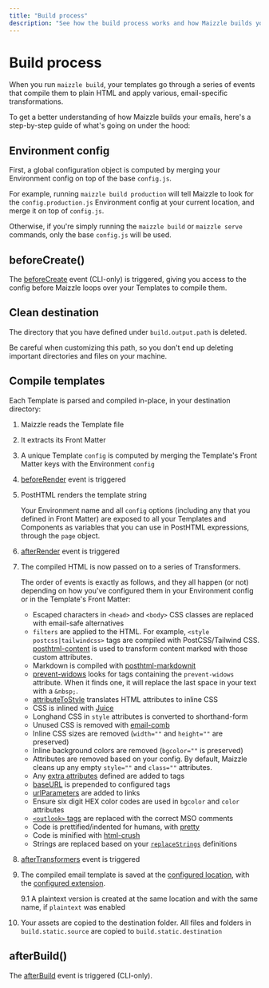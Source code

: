 ```yaml
---
title: "Build process"
description: "See how the build process works and how Maizzle builds your emails."
---
```


# Build process

When you run `maizzle build`, your templates go through a series of events that compile them to plain HTML and apply various, email-specific transformations.

To get a better understanding of how Maizzle builds your emails, here's a step-by-step guide of what's going on under the hood:

## Environment config

First, a global configuration object is computed by merging your Environment config on top of the base `config.js`.

For example, running `maizzle build production` will tell Maizzle to look for the `config.production.js` Environment config at your current location, and merge it on top of `config.js`.

Otherwise, if you're simply running the `maizzle build` or `maizzle serve` commands, only the base `config.js` will be used.

## beforeCreate()

The [beforeCreate](/docs/events#beforecreate) event (CLI-only) is triggered, giving you access to the config before Maizzle loops over your Templates to compile them.

## Clean destination

The directory that you have defined under `build.output.path` is deleted.

<Alert type="warning">Be careful when customizing this path, so you don't end up deleting important directories and files on your machine.</Alert>

## Compile templates

Each Template is parsed and compiled in-place, in your destination directory:

1. Maizzle reads the Template file

2. It extracts its Front Matter

3. A unique Template `config` is computed by merging the Template's Front Matter keys with the Environment `config`

4. [beforeRender](/docs/events#beforerender) event is triggered

5. PostHTML renders the template string

    Your Environment name and all `config` options (including any that you defined in Front Matter) are exposed to all your Templates and Components as variables that you can use in PostHTML expressions, through the `page` object.

6. [afterRender](/docs/events#afterrender) event is triggered

7. The compiled HTML is now passed on to a series of Transformers.

    The order of events is exactly as follows, and they all happen (or not) depending on how you've configured them in your Environment config or in the Template's Front Matter:

    - Escaped characters in `<head>` and `<body>` CSS classes are replaced with email-safe alternatives
    - `filters` are applied to the HTML. For example, `<style postcss|tailwindcss>` tags are compiled with PostCSS/Tailwind CSS. [posthtml-content](https://github.com/posthtml/posthtml-content) is used to transform content marked with those custom attributes.
    - Markdown is compiled with [posthtml-markdownit](https://github.com/posthtml/posthtml-markdownit)
    - [prevent-widows](https://github.com/bashaus/prevent-widows) looks for tags containing the `prevent-widows` attribute. When it finds one, it will replace the last space in your text with a `&nbsp;`.
    - [attributeToStyle](/docs/transformers/inline-css#attribute-to-style) translates HTML attributes to inline CSS
    - CSS is inlined with [Juice](https://github.com/Automattic/juice)
    - Longhand CSS in `style` attributes is converted to shorthand-form
    - Unused CSS is removed with [email-comb](https://www.npmjs.com/package/email-comb)
    - Inline CSS sizes are removed (`width=""` and `height=""` are preserved)
    - Inline background colors are removed (`bgcolor=""` is preserved)
    - Attributes are removed based on your config. By default, Maizzle cleans up any empty `style=""` and `class=""` attributes.
    - Any [extra attributes](/docs/transformers/add-attributes) defined are added to tags
    - [baseURL](/docs/transformers/base-url) is prepended to configured tags
    - [urlParameters](/docs/transformers/url-parameters) are added to links
    - Ensure six digit HEX color codes are used in `bgcolor` and `color` attributes
    - [`<outlook>` tags](/docs/tags#outlook) are replaced with the correct MSO comments
    - Code is prettified/indented for humans, with [pretty](https://www.npmjs.com/package/pretty)
    - Code is minified with [html-crush](https://www.npmjs.com/package/html-crush)
    - Strings are replaced based on your [`replaceStrings`](/docs/transformers/replace-strings) definitions

8. [afterTransformers](/docs/events#aftertransformers) event is triggered

9. The compiled email template is saved at the [configured location](/docs/configuration/templates#path), with the [configured extension](/docs/configuration/templates#extension).

    9.1 A plaintext version is created at the same location and with the same name, if `plaintext` was enabled

10. Your assets are copied to the destination folder. All files and folders in `build.static.source` are copied to `build.static.destination`

## afterBuild()

The [afterBuild](/docs/events#afterbuild) event is triggered (CLI-only).

